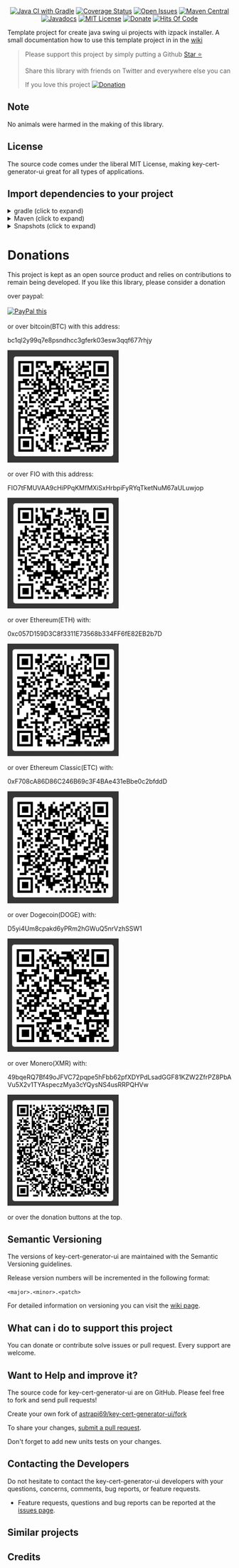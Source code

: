 
<div style="text-align: center">

[![Java CI with Gradle](https://github.com/astrapi69/key-cert-generator-ui/actions/workflows/gradle.yml/badge.svg)](https://github.com/astrapi69/key-cert-generator-ui/actions/workflows/gradle.yml)
[![Coverage Status](https://codecov.io/gh/astrapi69/key-cert-generator-ui/branch/develop/graph/badge.svg)](https://codecov.io/gh/astrapi69/key-cert-generator-ui)
[![Open Issues](https://img.shields.io/github/issues/astrapi69/key-cert-generator-ui.svg?style=flat)](https://github.com/astrapi69/key-cert-generator-ui/issues)
[![Maven Central](https://maven-badges.herokuapp.com/maven-central/io.github.astrapi69/key-cert-generator-ui/badge.svg)](https://maven-badges.herokuapp.com/maven-central/io.github.astrapi69/key-cert-generator-ui)
[![Javadocs](http://www.javadoc.io/badge/io.github.astrapi69/key-cert-generator-ui.svg)](http://www.javadoc.io/doc/io.github.astrapi69/key-cert-generator-ui)
[![MIT License](http://img.shields.io/badge/license-MIT-brightgreen.svg?style=flat)](http://opensource.org/licenses/MIT)
[![Donate](https://img.shields.io/badge/donate-❤-ff2244.svg)](https://www.paypal.com/cgi-bin/webscr?cmd=_s-xclick&hosted_button_id=GVBTWLRAZ7HB8)
[![Hits Of Code](https://hitsofcode.com/github/astrapi69/key-cert-generator-ui?branch=develop)](https://hitsofcode.com/github/astrapi69/key-cert-generator-ui/view?branch=develop)

</div>

Template project for create java swing ui projects with izpack installer. A small documentation how to use this
template project in in the [wiki](https://github.com/astrapi69/key-cert-generator-ui/wiki)

> Please support this project by simply putting a Github <a class="github-button" href="https://github.com/astrapi69/key-cert-generator-ui" data-icon="octicon-star" aria-label="Star astrapi69/key-cert-generator-ui on GitHub">
> Star ⭐</a>
>
> Share this library with friends on Twitter and everywhere else you can
>
> If you love this project
> [![Donation](https://img.shields.io/badge/donate-❤-ff2244.svg)](https://www.paypal.com/cgi-bin/webscr?cmd=_s-xclick&hosted_button_id=GVBTWLRAZ7HB8)

## Note

No animals were harmed in the making of this library.

## License

The source code comes under the liberal MIT License, making key-cert-generator-ui great for all types of applications.

## Import dependencies to your project

<details>
  <summary>gradle (click to expand)</summary>

## gradle dependency

Replace the variable ${latestVersion} with the current latest version: [![Maven Central](https://maven-badges.herokuapp.com/maven-central/io.github.astrapi69/key-cert-generator-ui/badge.svg)](https://maven-badges.herokuapp.com/maven-central/io.github.astrapi69/key-cert-generator-ui)

You can first define the version in the ext section and add than the following gradle dependency to
your project `build.gradle` if you want to import the core functionality of key-cert-generator-ui:

define version in file gradle.properties

```
keyCertGeneratorUiVersion=${latestVersion}
```

or in build.gradle ext area

```
    keyCertGeneratorUiVersion = "${latestVersion}"
```

then add the dependency to the dependencies area

```
    implementation("io.github.astrapi69:key-cert-generator-ui:$keyCertGeneratorUiVersion")
```

# with new libs.versions.toml file

If you use the new libs.versions.toml file for new automatic catalog versions update

```
[versions]
key-cert-generator-ui-version=${latestVersion}

[libraries]
key-cert-generator-ui = { module = "io.github.astrapi69:key-cert-generator-ui", version.ref = "key-cert-generator-ui-version" }
```
then add the dependency to the dependencies area

```
    implementation libs.key.cert.generator.ui
```
</details>

<details>
  <summary>Maven (click to expand)</summary>

## Maven dependency

Maven dependency is now on sonatype.
Check out [sonatype repository](https://oss.sonatype.org/index.html#nexus-search;gav~io.github.astrapi69~key-cert-generator-ui~~~) for latest snapshots and releases.

Add the following maven dependency to your project `pom.xml` if you want to import the core
functionality of key-cert-generator-ui:

Then you can add the dependency to your dependencies:

    <properties>
        ...
```xml
        <!-- key-cert-generator-ui version -->
        <key-cert-generator-ui.version>${latestVersion}</key-cert-generator-ui.version>
```
        ...
    </properties>
        ...
        <dependencies>
        ...
```xml
            <!-- key-cert-generator-ui DEPENDENCY -->
            <dependency>
                <groupId>io.github.astrapi69</groupId>
                <artifactId>key-cert-generator-ui</artifactId>
                <version>${key-cert-generator-ui.version}</version>
            </dependency>
```
        ...
        </dependencies>
</details>


<details>
  <summary>Snapshots (click to expand)</summary>

## 📸 Snapshots

[![Snapshot](https://img.shields.io/badge/dynamic/xml?url=https://oss.sonatype.org/service/local/repositories/snapshots/content/io/github/astrapi69/key-cert-generator-ui/maven-metadata.xml&label=snapshot&color=red&query=.//versioning/latest)](https://oss.sonatype.org/content/repositories/snapshots/io/github/astrapi69/key-cert-generator-ui/)

This section describes how to import snapshot versions into your project.
Add the following code snippet to your gradle file in the repositories section:
```
repositories {
   //...
```
```groovy
    maven {
        name "Sonatype Nexus Snapshots"
        url "https://oss.sonatype.org/content/repositories/snapshots"
        mavenContent {
            snapshotsOnly()
        }
    }
```
```
}
```
</details>

# Donations

This project is kept as an open source product and relies on contributions to remain being
developed. If you like this library, please consider a donation

over paypal:
<br>
<br>
<a href="https://www.paypal.com/cgi-bin/webscr?cmd=_s-xclick&hosted_button_id=MJ7V43GU2H386" target="_blank">
    <img src="https://www.paypalobjects.com/en_US/GB/i/btn/btn_donateCC_LG.gif"
        alt="PayPal this"
        title="PayPal – The safer, easier way to pay online!"
        style="border: none" />
</a>
<br>
<br>
or over bitcoin(BTC) with this address:

bc1ql2y99q7e8psndhcc3gferk03esw3qqf677rhjy

<img src="https://github.com/astrapi69/jgeohash/blob/master/src/main/resources/img/bc1ql2y99q7e8psndhcc3gferk03esw3qqf677rhjy.png"
alt="Donation Bitcoin Wallet" width="250"/>

or over FIO with this address:

FIO7tFMUVAA9cHiPPqKMfMXiSxHrbpiFyRYqTketNuM67aULuwjop

<img src="https://github.com/astrapi69/jgeohash/blob/master/src/main/resources/img/FIO7tFMUVAA9cHiPPqKMfMXiSxHrbpiFyRYqTketNuM67aULuwjop.png"
alt="Donation FIO Wallet" width="250"/>

or over Ethereum(ETH) with:

0xc057D159D3C8f3311E73568b334FF6fE82EB2b7D

<img src="https://github.com/astrapi69/jgeohash/blob/master/src/main/resources/img/0xc057D159D3C8f3311E73568b334FF6fE82EB2b7D.png"
alt="Donation Ethereum Wallet" width="250"/>

or over Ethereum Classic(ETC) with:

0xF708cA86D86C246B69c3F4BAe431eBbe0c2bfddD

<img src="https://github.com/astrapi69/jgeohash/blob/master/src/main/resources/img/0xF708cA86D86C246B69c3F4BAe431eBbe0c2bfddD.png"
alt="Donation Ethereum Classic Wallet" width="250"/>

or over Dogecoin(DOGE) with:

D5yi4Um8cpakd6yPRm2hGWuQ5nrVzhSSW1

<img src="https://github.com/astrapi69/jgeohash/blob/master/src/main/resources/img/D5yi4Um8cpakd6yPRm2hGWuQ5nrVzhSSW1.png"
alt="Donation Dogecoin Wallet" width="250"/>

or over Monero(XMR) with:

49bqeRQ7Bf49oJFVC72pqpe5hFbb62pfXDYPdLsadGGF81KZW2ZfrPZ8PbAVu5X2v1TYAspeczMya3cYQysNS4usRRPQHVw

<img src="https://github.com/astrapi69/jgeohash/blob/master/src/main/resources/img/49bqeRQ7Bf49oJFVC72pqpe5hFbb62pfXDYPdLsadGGF81KZW2ZfrPZ8PbAVu5X2v1TYAspeczMya3cYQysNS4usRRPQHVw.png"
alt="Donation Monero Wallet" width="250"/>

or over the donation buttons at the top.

## Semantic Versioning

The versions of key-cert-generator-ui are maintained with the Semantic Versioning guidelines.

Release version numbers will be incremented in the following format:

`<major>.<minor>.<patch>`

For detailed information on versioning you can visit the [wiki page](https://github.com/lightblueseas/mvn-parent-projects/wiki/Semantic-Versioning).

## What can i do to support this project

You can donate or contribute solve issues or pull request. Every support are welcome.

## Want to Help and improve it? ###

The source code for key-cert-generator-ui are on GitHub. Please feel free to fork and send pull requests!

Create your own fork of [astrapi69/key-cert-generator-ui/fork](https://github.com/astrapi69/key-cert-generator-ui/fork)

To share your changes, [submit a pull request](https://github.com/astrapi69/key-cert-generator-ui/pull/new/develop).

Don't forget to add new units tests on your changes.

## Contacting the Developers

Do not hesitate to contact the key-cert-generator-ui developers with your questions, concerns, comments, bug reports, or feature requests.
- Feature requests, questions and bug reports can be reported at the [issues page](https://github.com/astrapi69/key-cert-generator-ui/issues).

## Similar projects

## Credits
